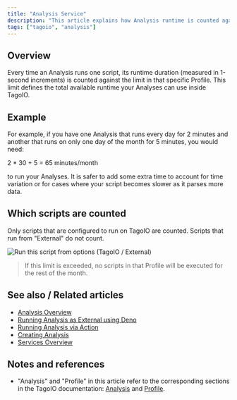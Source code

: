 ```yaml
---
title: "Analysis Service"
description: "This article explains how Analysis runtime is counted against a Profile limit in TagoIO, how to estimate monthly runtime, and which scripts are included in the accounting."
tags: ["tagoio", "analysis"]
---
```


## Overview

Every time an Analysis runs one script, its runtime duration (measured in 1-second increments) is counted against the limit in that specific Profile. This limit defines the total available runtime your Analyses can use inside TagoIO.

## Example

For example, if you have one Analysis that runs every day for 2 minutes and another that runs on only one day of the month for 5 minutes, you would need:

2 * 30 + 5 = 65 minutes/month

to run your Analyses. It is safer to add some extra time to account for time variation or for cases where your script becomes slower as it parses more data.

## Which scripts are counted

Only scripts that are configured to run on TagoIO are counted. Scripts that run from "External" do not count.

![Run this script from options (TagoIO / External)](/docs_imagem/tagoio/analysis-service-2.png)

> If this limit is exceeded, no scripts in that Profile will be executed for the rest of the month.

## See also / Related articles

- [Analysis Overview](../analysis/analysis-overview)
- [Running Analysis as External using Deno](running-analysis-external-server)
- [Running Analysis via Action](../actions/actions)
- [Creating Analysis](../analysis/creating-analysis)
- [Services Overview](../services/services-overview)

## Notes and references

- "Analysis" and "Profile" in this article refer to the corresponding sections in the TagoIO documentation: [Analysis](../analysis/analysis-overview) and [Profile](../account/profiles).